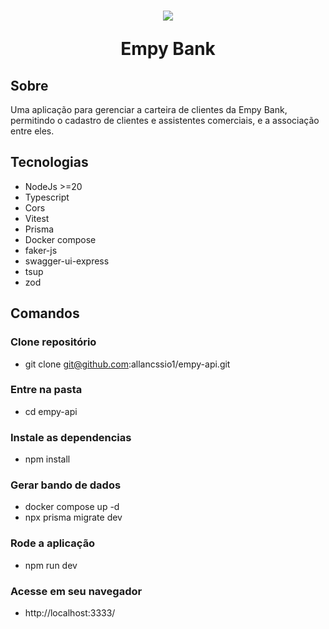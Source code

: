 <h1 align="center">
  <img src="./public/logo.svg" />
  <p>Empy Bank</p>
</h1>

## Sobre
  Uma aplicação para gerenciar a carteira de clientes
da Empy Bank, permitindo o cadastro de clientes e assistentes comerciais, e a
associação entre eles.

## Tecnologias
- NodeJs >=20
- Typescript
- Cors
- Vitest
- Prisma
- Docker compose
- faker-js
- swagger-ui-express
- tsup
- zod

## Comandos

### Clone repositório
- git clone git@github.com:allancssio1/empy-api.git

### Entre na pasta
- cd empy-api

### Instale as dependencias
 - npm install

### Gerar bando de dados
- docker compose up -d
- npx prisma migrate dev

### Rode a aplicação
 - npm run dev

 ### Acesse em seu navegador
 - http://localhost:3333/